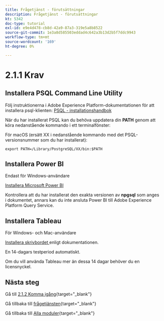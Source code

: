 ```yaml
---
title: Frågetjänst - förutsättningar
description: Frågetjänst - förutsättningar
kt: 5342
doc-type: tutorial
exl-id: e9e4d478-cb8d-42a9-87a3-319e5a8b8522
source-git-commit: 1e3a8d585503eddad4c642a3b13d2b5f7ddc9943
workflow-type: tm+mt
source-wordcount: '169'
ht-degree: 0%

---
```


# 2.1.1 Krav

## Installera PSQL Command Line Utility

Följ instruktionerna i Adobe Experience Platform-dokumentationen för att installera psql-klienten:
[PSQL - installationshandbok](https://experienceleague.adobe.com/docs/experience-platform/query/clients/psql.html?lang=sv-SE)

När du har installerat PSQL kan du behöva uppdatera din **PATH** genom att köra nedanstående kommando i ett terminalfönster:

För macOS (ersätt XX i nedanstående kommando med det PSQL-versionsnummer som du har installerat):

`export PATH=/Library/PostgreSQL/XX/bin:$PATH`

## Installera Power BI

Endast för Windows-användare

[Installera Microsoft Power BI](https://experienceleague.adobe.com/docs/experience-platform/query/clients/power-bi.html?lang=sv-SE)

Kontrollera att du har installerat den exakta versionen av **npgsql** som anges i dokumentet, annars kan du inte ansluta Power BI till Adobe Experience Platform Query Service.

## Installera Tableau

För Windows- och Mac-användare

[Installera skrivbordet ](https://experienceleague.adobe.com/docs/experience-platform/query/clients/tableau.html?lang=sv-SE) enligt dokumentationen.

En 14-dagars testperiod automatiskt.

Om du vill använda Tableau mer än dessa 14 dagar behöver du en licensnyckel.

## Nästa steg

Gå till [2.1.2 Komma igång](./ex2.md){target="_blank"}

Gå tillbaka till [frågetjänsten](./query-service.md){target="_blank"}

Gå tillbaka till [Alla moduler](./../../../../overview.md){target="_blank"}
